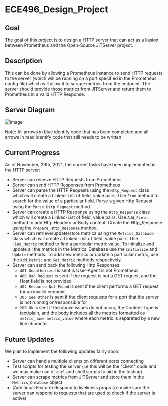 # ECE496_Design_Project

## Goal

The goal of this project is to design a HTTP server that can act as a liasion between Prometheus and the Open-Source JITServer project.

## Description

This can be done by allowing a Prometheus instance to send HTTP requests to the server (which will be running on a port specified in the Prometheus config file) which will allow it to scrape metrics from the endpoint. The server should provide those metrics from JITServer and return them to Prometheus in a valid HTTP Response. 

## Server Diagram

![image](https://user-images.githubusercontent.com/46902009/143926505-b89aab9d-cc62-436a-91a0-b1fd354a6de1.png)

Note: All arrows in blue identify code that has been completed and all arrows in read identify code that still needs to be written

## Current Progress

As of November, 29th, 2021, the current tasks have been implemented in the HTTP server:

- Server can receive HTTP Requests from Prometheus
- Server can send HTTP Responses from Prometheus
- Server can parse the HTTP Requests using the `Http_Request` class which will create a Linked-List of field, value pairs. Use `Find` method to search for the value of a particular field. Parse a given Http Request using the `Parse_Http_Request` method.
- Server can create a HTTP Response using the `Http_Response` class which will create a Linked-List of field, value pairs. Use `Add_Field` method to add Http Headers or Body content. Create the Http_Response using the `Prepare_Http_Response` method.  
- Server can retrieve/update/store metrics using the `Metrics_Database` class which will create a Linked-List of field, value pairs. Use `Find_Metric` method to find a particular metric value. To initialize and update all the metrics in the Metrics_Database use the `Initialize` and `Update` methods. To add new metrics or update a particular metric, use the `Add_Metric` and `Set_Metric` methods respectively.
- Server can send back the following Http Responses:
  - `401 Unauthorized` is sent is User-Agent is not Prometheus
  - `400 Bad Request` is sent if the request is not a GET request and the Host field is not provided 
  - `404 Resource Not Found` is sent if the client performs a GET request for an invalid endpoint
  - `303 See Other` is sent if the client requests for a port that the server is not running on/responsible for
  - `200 Ok` is sent if the above issues do not occur, the Content-Type is text/plain, and the body includes all the metrics formatted as `metric_name metric_value` where each metric is separated by a new line character 

## Future Updates

We plan to implement the following updates fairly soon:

- Server can handle multiple clients on different ports connecting
- Test scripts for testing the server (i.e this will be the "client" code and we may make use of `curl` and shell scripts to aid in the testing)
- Server can scrape metrics from JITServer and store them in the `Metrics_Database` object
- (Additional Feature) Respond to liveliness props (i.e make sure the server can respond to requests that are used to check if the server is active)
